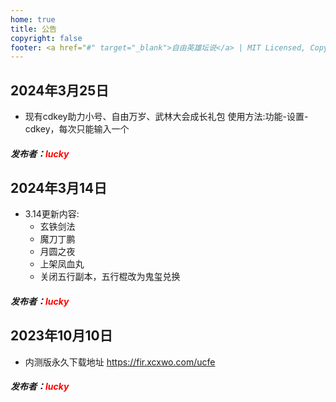 ```yaml
---
home: true
title: 公告
copyright: false
footer: <a href="#" target="_blank">自由英雄坛说</a> | MIT Licensed, Copyright © 2024-present lucky
---
```

## 2024年3月25日
- 现有cdkey助力小号、自由万岁、武林大会成长礼包
  使用方法:功能-设置-cdkey，每次只能输入一个
##### 发布者：<font color="red">lucky</font>

## 2024年3月14日
- 3.14更新内容:
  + 玄铁剑法
  + 魔刀丁鹏
  + 月圆之夜
  + 上架凤血丸
  + 关闭五行副本，五行棍改为鬼玺兑换
##### 发布者：<font color="red">lucky</font>

## 2023年10月10日
- 内测版永久下载地址 https://fir.xcxwo.com/ucfe
##### 发布者：<font color="red">lucky</font>